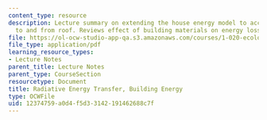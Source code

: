 ```yaml
---
content_type: resource
description: Lecture summary on extending the house energy model to account for radiation
  to and from roof. Reviews effect of building materials on energy loss.
file: https://ol-ocw-studio-app-qa.s3.amazonaws.com/courses/1-020-ecology-ii-engineering-for-sustainability-spring-2008/12374759a0d4f5d33142191462688c7f_lec10.pdf
file_type: application/pdf
learning_resource_types:
- Lecture Notes
parent_title: Lecture Notes
parent_type: CourseSection
resourcetype: Document
title: Radiative Energy Transfer, Building Energy
type: OCWFile
uid: 12374759-a0d4-f5d3-3142-191462688c7f
---
```

